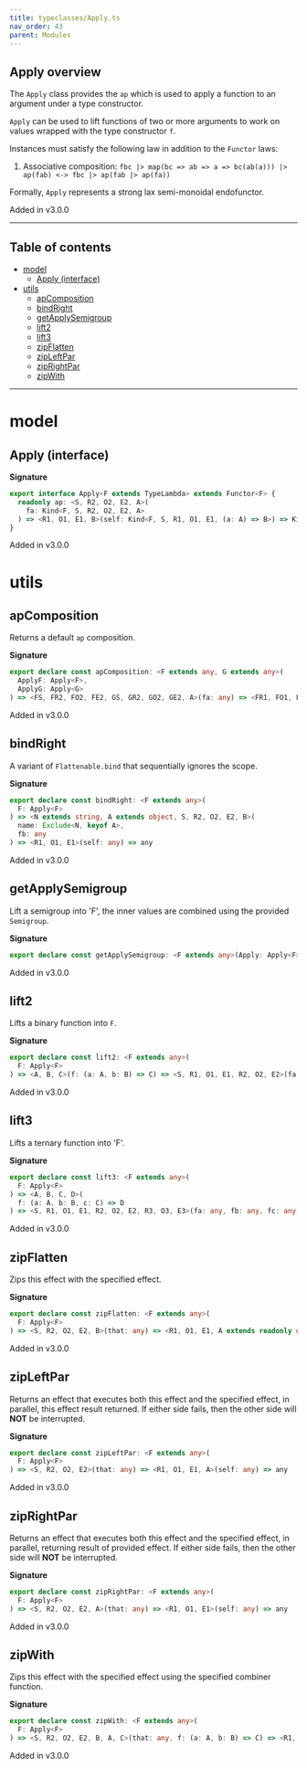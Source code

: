 ```yaml
---
title: typeclasses/Apply.ts
nav_order: 43
parent: Modules
---
```


## Apply overview

The `Apply` class provides the `ap` which is used to apply a function to an argument under a type constructor.

`Apply` can be used to lift functions of two or more arguments to work on values wrapped with the type constructor
`f`.

Instances must satisfy the following law in addition to the `Functor` laws:

1. Associative composition: `fbc |> map(bc => ab => a => bc(ab(a))) |> ap(fab) <-> fbc |> ap(fab |> ap(fa))`

Formally, `Apply` represents a strong lax semi-monoidal endofunctor.

Added in v3.0.0

---

<h2 class="text-delta">Table of contents</h2>

- [model](#model)
  - [Apply (interface)](#apply-interface)
- [utils](#utils)
  - [apComposition](#apcomposition)
  - [bindRight](#bindright)
  - [getApplySemigroup](#getapplysemigroup)
  - [lift2](#lift2)
  - [lift3](#lift3)
  - [zipFlatten](#zipflatten)
  - [zipLeftPar](#zipleftpar)
  - [zipRightPar](#ziprightpar)
  - [zipWith](#zipwith)

---

# model

## Apply (interface)

**Signature**

```ts
export interface Apply<F extends TypeLambda> extends Functor<F> {
  readonly ap: <S, R2, O2, E2, A>(
    fa: Kind<F, S, R2, O2, E2, A>
  ) => <R1, O1, E1, B>(self: Kind<F, S, R1, O1, E1, (a: A) => B>) => Kind<F, S, R1 & R2, O1 | O2, E1 | E2, B>
}
```

Added in v3.0.0

# utils

## apComposition

Returns a default `ap` composition.

**Signature**

```ts
export declare const apComposition: <F extends any, G extends any>(
  ApplyF: Apply<F>,
  ApplyG: Apply<G>
) => <FS, FR2, FO2, FE2, GS, GR2, GO2, GE2, A>(fa: any) => <FR1, FO1, FE1, GR1, GO1, GE1, B>(self: any) => any
```

Added in v3.0.0

## bindRight

A variant of `Flattenable.bind` that sequentially ignores the scope.

**Signature**

```ts
export declare const bindRight: <F extends any>(
  F: Apply<F>
) => <N extends string, A extends object, S, R2, O2, E2, B>(
  name: Exclude<N, keyof A>,
  fb: any
) => <R1, O1, E1>(self: any) => any
```

Added in v3.0.0

## getApplySemigroup

Lift a semigroup into 'F', the inner values are combined using the provided `Semigroup`.

**Signature**

```ts
export declare const getApplySemigroup: <F extends any>(Apply: Apply<F>) => <A, S, R, O, E>(Semigroup: any) => any
```

Added in v3.0.0

## lift2

Lifts a binary function into `F`.

**Signature**

```ts
export declare const lift2: <F extends any>(
  F: Apply<F>
) => <A, B, C>(f: (a: A, b: B) => C) => <S, R1, O1, E1, R2, O2, E2>(fa: any, fb: any) => any
```

Added in v3.0.0

## lift3

Lifts a ternary function into 'F'.

**Signature**

```ts
export declare const lift3: <F extends any>(
  F: Apply<F>
) => <A, B, C, D>(
  f: (a: A, b: B, c: C) => D
) => <S, R1, O1, E1, R2, O2, E2, R3, O3, E3>(fa: any, fb: any, fc: any) => any
```

Added in v3.0.0

## zipFlatten

Zips this effect with the specified effect.

**Signature**

```ts
export declare const zipFlatten: <F extends any>(
  F: Apply<F>
) => <S, R2, O2, E2, B>(that: any) => <R1, O1, E1, A extends readonly unknown[]>(self: any) => any
```

Added in v3.0.0

## zipLeftPar

Returns an effect that executes both this effect and the specified effect,
in parallel, this effect result returned. If either side fails, then the
other side will **NOT** be interrupted.

**Signature**

```ts
export declare const zipLeftPar: <F extends any>(
  F: Apply<F>
) => <S, R2, O2, E2>(that: any) => <R1, O1, E1, A>(self: any) => any
```

Added in v3.0.0

## zipRightPar

Returns an effect that executes both this effect and the specified effect,
in parallel, returning result of provided effect. If either side fails,
then the other side will **NOT** be interrupted.

**Signature**

```ts
export declare const zipRightPar: <F extends any>(
  F: Apply<F>
) => <S, R2, O2, E2, A>(that: any) => <R1, O1, E1>(self: any) => any
```

Added in v3.0.0

## zipWith

Zips this effect with the specified effect using the
specified combiner function.

**Signature**

```ts
export declare const zipWith: <F extends any>(
  F: Apply<F>
) => <S, R2, O2, E2, B, A, C>(that: any, f: (a: A, b: B) => C) => <R1, O1, E1>(self: any) => any
```

Added in v3.0.0
